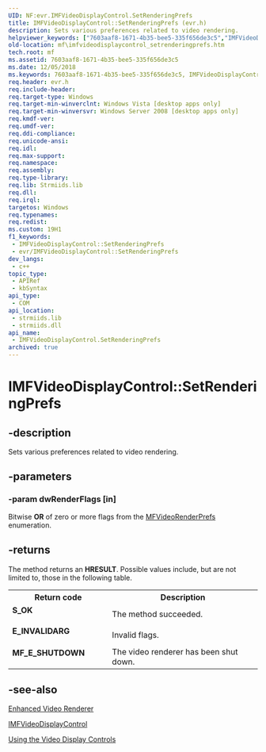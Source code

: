 ```yaml
---
UID: NF:evr.IMFVideoDisplayControl.SetRenderingPrefs
title: IMFVideoDisplayControl::SetRenderingPrefs (evr.h)
description: Sets various preferences related to video rendering.
helpviewer_keywords: ["7603aaf8-1671-4b35-bee5-335f656de3c5","IMFVideoDisplayControl interface [Media Foundation]","SetRenderingPrefs method","IMFVideoDisplayControl.SetRenderingPrefs","IMFVideoDisplayControl::SetRenderingPrefs","SetRenderingPrefs","SetRenderingPrefs method [Media Foundation]","SetRenderingPrefs method [Media Foundation]","IMFVideoDisplayControl interface","evr/IMFVideoDisplayControl::SetRenderingPrefs","mf.imfvideodisplaycontrol_setrenderingprefs"]
old-location: mf\imfvideodisplaycontrol_setrenderingprefs.htm
tech.root: mf
ms.assetid: 7603aaf8-1671-4b35-bee5-335f656de3c5
ms.date: 12/05/2018
ms.keywords: 7603aaf8-1671-4b35-bee5-335f656de3c5, IMFVideoDisplayControl interface [Media Foundation],SetRenderingPrefs method, IMFVideoDisplayControl.SetRenderingPrefs, IMFVideoDisplayControl::SetRenderingPrefs, SetRenderingPrefs, SetRenderingPrefs method [Media Foundation], SetRenderingPrefs method [Media Foundation],IMFVideoDisplayControl interface, evr/IMFVideoDisplayControl::SetRenderingPrefs, mf.imfvideodisplaycontrol_setrenderingprefs
req.header: evr.h
req.include-header: 
req.target-type: Windows
req.target-min-winverclnt: Windows Vista [desktop apps only]
req.target-min-winversvr: Windows Server 2008 [desktop apps only]
req.kmdf-ver: 
req.umdf-ver: 
req.ddi-compliance: 
req.unicode-ansi: 
req.idl: 
req.max-support: 
req.namespace: 
req.assembly: 
req.type-library: 
req.lib: Strmiids.lib
req.dll: 
req.irql: 
targetos: Windows
req.typenames: 
req.redist: 
ms.custom: 19H1
f1_keywords:
 - IMFVideoDisplayControl::SetRenderingPrefs
 - evr/IMFVideoDisplayControl::SetRenderingPrefs
dev_langs:
 - c++
topic_type:
 - APIRef
 - kbSyntax
api_type:
 - COM
api_location:
 - strmiids.lib
 - strmiids.dll
api_name:
 - IMFVideoDisplayControl.SetRenderingPrefs
archived: true
---
```


# IMFVideoDisplayControl::SetRenderingPrefs


## -description

Sets various preferences related to video rendering.

## -parameters

### -param dwRenderFlags [in]

Bitwise <b>OR</b> of zero or more flags from the <a href="/windows/desktop/api/evr/ne-evr-mfvideorenderprefs">MFVideoRenderPrefs</a> enumeration.

## -returns

The method returns an <b>HRESULT</b>. Possible values include, but are not limited to, those in the following table.

<table>
<tr>
<th>Return code</th>
<th>Description</th>
</tr>
<tr>
<td width="40%">
<dl>
<dt><b>S_OK</b></dt>
</dl>
</td>
<td width="60%">
The method succeeded.

</td>
</tr>
<tr>
<td width="40%">
<dl>
<dt><b>E_INVALIDARG</b></dt>
</dl>
</td>
<td width="60%">
Invalid flags.

</td>
</tr>
<tr>
<td width="40%">
<dl>
<dt><b>MF_E_SHUTDOWN</b></dt>
</dl>
</td>
<td width="60%">
The video renderer has been shut down.

</td>
</tr>
</table>

## -see-also

<a href="/windows/desktop/medfound/enhanced-video-renderer">Enhanced Video Renderer</a>



<a href="/windows/desktop/api/evr/nn-evr-imfvideodisplaycontrol">IMFVideoDisplayControl</a>



<a href="/windows/desktop/medfound/using-the-video-display-controls">Using the Video Display Controls</a>